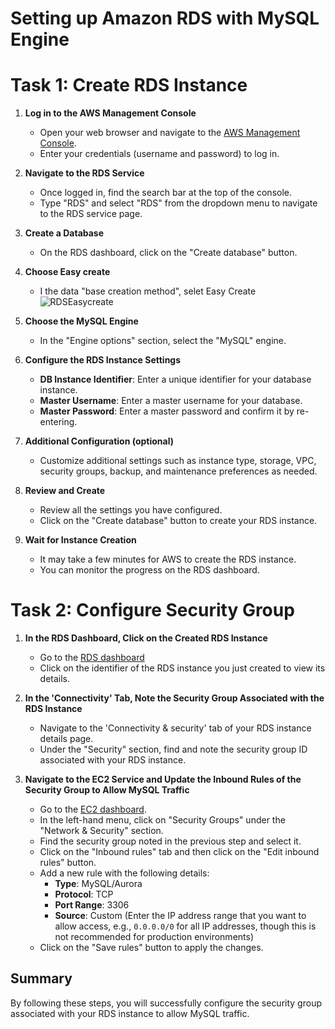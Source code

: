 # Setting up Amazon RDS with MySQL Engine

# Task 1: Create RDS Instance

1. **Log in to the AWS Management Console**
   - Open your web browser and navigate to the [AWS Management Console](https://aws.amazon.com/console/).
   - Enter your credentials (username and password) to log in.

2. **Navigate to the RDS Service**
   - Once logged in, find the search bar at the top of the console.
   - Type "RDS" and select "RDS" from the dropdown menu to navigate to the RDS service page.

3. **Create a Database**
   - On the RDS dashboard, click on the "Create database" button.

4. **Choose Easy create**
   - I the data "base creation method", selet Easy Create
     ![RDSEasycreate](https://github.com/Fumnanya92/Darey.io_Projects/assets/104866089/6c08fd02-9d14-46c3-9191-f7c770d1206f)


5. **Choose the MySQL Engine**
   - In the "Engine options" section, select the "MySQL" engine.

6. **Configure the RDS Instance Settings**
   - **DB Instance Identifier**: Enter a unique identifier for your database instance.
   - **Master Username**: Enter a master username for your database.
   - **Master Password**: Enter a master password and confirm it by re-entering.

7. **Additional Configuration (optional)**
   - Customize additional settings such as instance type, storage, VPC, security groups, backup, and maintenance preferences as needed.

8. **Review and Create**
   - Review all the settings you have configured.
   - Click on the "Create database" button to create your RDS instance.

9. **Wait for Instance Creation**
   - It may take a few minutes for AWS to create the RDS instance.
   - You can monitor the progress on the RDS dashboard.


# Task 2: Configure Security Group

1. **In the RDS Dashboard, Click on the Created RDS Instance**
   - Go to the [RDS dashboard](https://console.aws.amazon.com/rds/)
   - Click on the identifier of the RDS instance you just created to view its details.

2. **In the 'Connectivity' Tab, Note the Security Group Associated with the RDS Instance**
   - Navigate to the 'Connectivity & security' tab of your RDS instance details page.
   - Under the "Security" section, find and note the security group ID associated with your RDS instance.

3. **Navigate to the EC2 Service and Update the Inbound Rules of the Security Group to Allow MySQL Traffic**
   - Go to the [EC2 dashboard](https://console.aws.amazon.com/ec2/).
   - In the left-hand menu, click on "Security Groups" under the "Network & Security" section.
   - Find the security group noted in the previous step and select it.
   - Click on the "Inbound rules" tab and then click on the "Edit inbound rules" button.
   - Add a new rule with the following details:
     - **Type**: MySQL/Aurora
     - **Protocol**: TCP
     - **Port Range**: 3306
     - **Source**: Custom (Enter the IP address range that you want to allow access, e.g., `0.0.0.0/0` for all IP addresses, though this is not recommended for production environments)
   - Click on the "Save rules" button to apply the changes.

## Summary
By following these steps, you will successfully configure the security group associated with your RDS instance to allow MySQL traffic.

